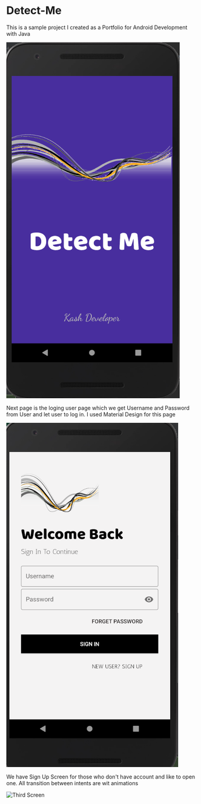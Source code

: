 # Detect-Me

This is a sample project I created as a Portfolio for Android Development with Java

![First Screen](https://github.com/Mohamadnet/Detect-Me/blob/master/and_logo.PNG)

Next page is the loging user page which we get Username and Password from User and let user to log in. I used Material Design for this page

![Second Screen](https://github.com/Mohamadnet/Detect-Me/blob/master/login_page.PNG)



We have Sign Up Screen for those who don't have account and like to open one. All transition between intents are wit animations

![Third Screen](https://github.com/Mohamadnet/Detect-Me/blob/master/Sign_up\sscreen.PNG)
